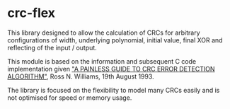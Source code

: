 # crc-flex

This library designed to allow the calculation of CRCs for arbitrary configurations of width, underlying polynomial, initial value, final XOR and reflecting of the input / output.

This module is based on the information and subsequent C code implementation
given ["A PAINLESS GUIDE TO CRC ERROR DETECTION ALGORITHM"](http://read.pudn.com/downloads137/doc/585979/crc-Ross.pdf), Ross N. Williams, 19th August 1993.

The library is focused on the flexibility to model many CRCs easily and is not optimised for speed or memory usage.
